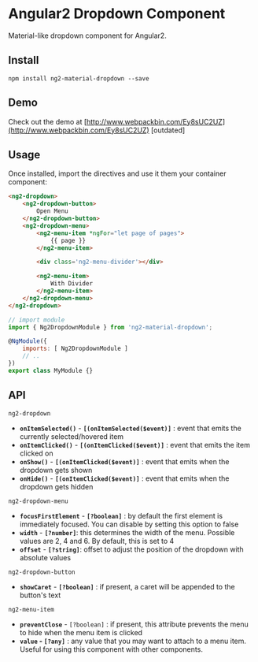 # Angular2 Dropdown Component

Material-like dropdown component for Angular2.

## Install

    npm install ng2-material-dropdown --save

## Demo
Check out the demo at [http://www.webpackbin.com/Ey8sUC2UZ](http://www.webpackbin.com/Ey8sUC2UZ) [outdated]

## Usage

Once installed, import the directives and use it them your container component:

```html
<ng2-dropdown>
    <ng2-dropdown-button>
        Open Menu
    </ng2-dropdown-button>
    <ng2-dropdown-menu>
        <ng2-menu-item *ngFor="let page of pages">
            {{ page }}
        </ng2-menu-item>

        <div class='ng2-menu-divider'></div>

        <ng2-menu-item>
            With Divider
        </ng2-menu-item>
    </ng2-dropdown-menu>
</ng2-dropdown>
```

```javascript
// import module
import { Ng2DropdownModule } from 'ng2-material-dropdown';

@NgModule({
    imports: [ Ng2DropdownModule ]
    // ..
})
export class MyModule {}
```

## API

`ng2-dropdown`

- **`onItemSelected()`** - **`[(onItemSelected($event)]`** : event that emits the currently selected/hovered item
- **`onItemClicked()`** - **`[(onItemClicked($event)]`** : event that emits the item clicked on
- **`onShow()`** - **`[(onItemClicked($event)]`** : event that emits when the dropdown gets shown
- **`onHide()`** - **`[(onItemClicked($event)]`** : event that emits when the dropdown gets hidden


`ng2-dropdown-menu`
- **`focusFirstElement`** - **`[?boolean]`** : by default the first element is immediately focused. You can disable by setting this option to false
- **`width`** - **`[?number]`**: this determines the width of the menu. Possible values are 2, 4 and 6. By default, this is set to 4
- **`offset`** - **`[?string]`**: offset to adjust the position of the dropdown with absolute values

`ng2-dropdown-button`
- **`showCaret`** - **`[?boolean]`** : if present, a caret will be appended to the button's text

`ng2-menu-item`
- **`preventClose`** - `[?boolean]` : if present, this attribute prevents the menu to hide when the menu item is clicked
- **`value` - `[?any]`** : any value that you may want to attach to a menu item. Useful for using this component with other components.
